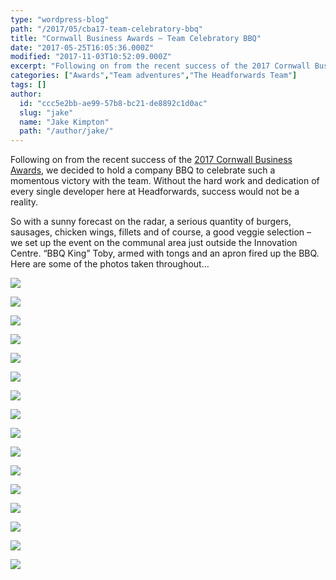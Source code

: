 ```yaml
---
type: "wordpress-blog"
path: "/2017/05/cba17-team-celebratory-bbq"
title: "Cornwall Business Awards – Team Celebratory BBQ"
date: "2017-05-25T16:05:36.000Z"
modified: "2017-11-03T10:52:09.000Z"
excerpt: "Following on from the recent success of the 2017 Cornwall Business Awards, we decided to hold a company BBQ to celebrate such a momentous victory with the team. Without the hard work and dedication of every single developer here at Headforwards, success would not be a reality. So with a sunny forecast on the radar, a serious quantity …"
categories: ["Awards","Team adventures","The Headforwards Team"]
tags: []
author:
  id: "ccc5e2bb-ae99-57b8-bc21-de8892c1d0ac"
  slug: "jake"
  name: "Jake Kimpton"
  path: "/author/jake/"
---
```

Following on from the recent success of the [2017 Cornwall Business Awards](https://www.headforwards.com/2017/05/triple-win-cornwall-business-awards-2017/), we decided to hold a company BBQ to celebrate such a momentous victory with the team. Without the hard work and dedication of every single developer here at Headforwards, success would not be a reality.

So with a sunny forecast on the radar, a serious quantity of burgers, sausages, chicken wings, fillets and of course, a good veggie selection – we set up the event on the communal area just outside the Innovation Centre. “BBQ King” Toby, armed with tongs and an apron fired up the BBQ. Here are some of the photos taken throughout…

<section class="gallery">

![](//headforwards.com/wp-content/uploads/2017/05/IMG_0058-web-3000.jpg)

![](//headforwards.com/wp-content/uploads/2017/05/IMG_0051-web-3000.jpg)

![](//headforwards.com/wp-content/uploads/2017/05/IMG_0090-web-3000.jpg)

![](//headforwards.com/wp-content/uploads/2017/05/IMG_0084-web-3000.jpg)

![](//headforwards.com/wp-content/uploads/2017/05/IMG_0099-web-3000.jpg)

![](//headforwards.com/wp-content/uploads/2017/05/IMG_0094-web-3000.jpg)

![](//headforwards.com/wp-content/uploads/2017/05/IMG_0104-web-3000.jpg)

![](//headforwards.com/wp-content/uploads/2017/05/IMG_0110-web-3000.jpg)

![](//headforwards.com/wp-content/uploads/2017/05/IMG_0112-web-3000.jpg)

![](//headforwards.com/wp-content/uploads/2017/05/IMG_0120-web-3000-1.jpg)

![](//headforwards.com/wp-content/uploads/2017/05/IMG_0124-web-3000.jpg)

![](//headforwards.com/wp-content/uploads/2017/05/IMG_0129-web-3000.jpg)

![](//headforwards.com/wp-content/uploads/2017/05/IMG_0131-web-3000.jpg)

![](//headforwards.com/wp-content/uploads/2017/05/IMG_0135-web-3000.jpg)

![](//headforwards.com/wp-content/uploads/2017/05/IMG_0155-web-edit.jpg)

![](//headforwards.com/wp-content/uploads/2017/05/IMG_0151-web-edit.jpg)

</section>

